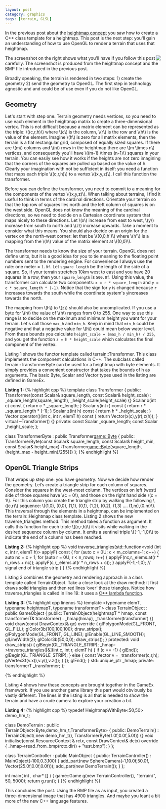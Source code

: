```yaml
---
layout: post
category: graphics
tags: [terrain, GLSL]
---
```

In the previous post about the <a href="{% post_url 2013-08-18-terrain-rendering-with-GLSL %}">heightmap concept</a>  you saw how to create a C++ class template for a heightmap.  This post is the next step: you'll gain an understanding of how to use OpenGL to render a terrain that uses that heightmap.


<img src="http://lh3.ggpht.com/-2oU6PugYIbU/UeHGZOVlRVI/AAAAAAAAAPY/DHO9xl1NJZc/screen_thumb.png?imgmax=800" style="float:right"/>
The screenshot on the right shows what you'll have if you follow this post carefully.  The screenshot is produced from the heightmap concept and the BMP file introduced in the previous post.

Broadly speaking, the terrain is rendered in two steps: 1) create the geometry 2) send the geometry to OpenGL.   The first step in technology agnostic and and could be of use even if you do not like OpenGL.   

## Geometry
Let's start with step one. Terrain geometry needs vertices, so you need to use each element in the heightmap matrix to create a three-dimensional vertex.  This is not difficult because a matrix element can be represented as the triple: \\((c,r,h)\\) where \\(c\\) is the column, \\(r\\) is the row and \\(h\\) is the value of the element.  Imagine \\(h\\) is zero for all matrix elements, then the terrain is a flat rectangular grid, composed of equally sized squares. If there are \\(m\\) columns and \\(n\\) rows in the heightmap there are \\(m \times n\\) vertices, and consequently you'll have \\((m-1) \times (n-1)\\) squares in your terrain.  You can easily see how it works if the heights are not zero imagining that the corners of the squares are pulled up based on the value of h.  Clearly your imagination with not be sufficient in itself: you need a function that maps each triple \\((c,r,h)\\) to a vertex \\((x,y,z)\\). I call this function the transformer.

Before you can define the transformer, you need to commit to a meaning for the components of the vertex \\((x,y,z)\\).  When talking about terrains, I find it useful to think in terms of the cardinal directions.   Orientate your terrain so that the top row of squares lies north and the left column of squares is on the west side.  OpenGL does not know the meaning of the cardinal directions, so we need to decide on a Cartesian coordinate system that maps nicely to these directions.  Let \\(x\\) increase from east to west, \\(y\\) increase from south to north and \\(z\\) increase upwards.  Take a moment to consider what this means. You should also decide on an origin for the vertex on the north-west corner: let that be \\((0,0,h')\\) where \\(h'\\) is a mapping from the \\(h\\) value of the matrix element at \\((0,0)\\).

The transformer needs to know the size of your terrain.  OpenGL does not define units, but it is a good idea for you to tie meaning to the floating point numbers sent to the rendering engine.  For convenience I always use the rule: one meter = `1.0f`.  Let `square_length` be the length of the side of a square.  So, if your terrain stretches 10km west to east and you have 20 squares in a row, then your `square_length` is `500.0f`.   Using this value, the transformer can calculate two components: `x = r * square_length` and `y = c * square_length * (-1)`.  Notice that the sign for `y` is changed because `r` increases towards the south while the coordinate system's `y`increases towards the north.

The mapping from \\(h\\) to \\(z\\) should also be uncomplicated.  If you use a byte for \\(h\\) the value of \\(h\\) ranges from 0 to 255.  One way to use this range is to decide on the maximum and minimum height you want for your terrain. Let's call those `max_h` and `min_h`. Keep in mind that `min_h` could be negative and that a negative value for \\(h\\) could mean below water level.  From these bounds you calculate
`height_scale = (max_h / min_h) / 255`, and you get the function `z = h * height_scale` which calculates the final component of the vertex.   

Listing 1 shows the functor template called terrain::Transformer.  This class implements the component calculations in C++.  The subclass called terrain::TransformerByte can be used for a heightmap with byte elements. It simply provides a convenient constructor that takes the bounds of h as arguments.  The basic Byte, Scalar and Vector types used in the listing are defined in GameEx.

**Listing 1:**
{% highlight cpp %}
template <typename elemT> class Transformer {
public:
	Transformer(const Scalar& square_length, const Scalar& height_scale)
		: _square_length(square_length), _height_scale(height_scale) {}
	Scalar x(int c) const { return c * _square_length; }
	Scalar y(int r) const { return r * _square_length * (-1); }
	Scalar z(int h) const { return h * _height_scale; }
	Vector operator()(int c, int r, elemT h) const {
		return Vector(x(c),y(r),z(h));
	}
	virtual ~Transformer() {}
private:
	const Scalar _square_length;
	const Scalar _height_scale;
};

class TransformerByte : public Transformer<game::Byte> {
public:
	TransformerByte(const Scalar& square_length,
			const Scalar& height_min, const Scalar& height_max)
	:Transformer<game::Byte>(square_length, (height_max - height_min)/255){}
};
{% endhighlight %}

## OpenGL Triangle Strips
That wraps up step one: you have geometry.  Now we decide how render the geometry.  Let’s create a triangle strip for each column of squares.  Consider the squares in the west-most column. The vertices on left (west) side of those squares have \\(c = 0\\), and those on the right hand side \\(c = 1\\).  For this column you create the triangle strip by walking the following  \\((c,r)\\) sequence: \\((1,0), (0,0), (1,1), (0,1), (1,2), (0.2), (1,3) …. (1,m),(0.m)\\).  
This traversal through the elements in a heightmap, can be implemented on the terrain::Heightmap class template.  Listing 2 shows the new traverse_triangles method.  This method takes a function as argument.  It calls this function for each triple \\((c,r,h)\\) it visits while walking in the desired sequence column by column.  It emits a sentinel triple \\((-1,-1,0)\\) to indicate the end of a column has been reached.

**Listing 2:**
{% highlight cpp %}
void traverse_triangles(std::function<void (int c, int r, elemT h)> applyF) const {
	for (auto c = 0U; c < m_columns-1; c++) {
		auto nc = c + 1;
		for (auto r = 0U; r < n_rows; r++) {
			applyF(nc,r,_elems.at(r * n_rows + nc));
			applyF(c,r,_elems.at(r * n_rows + c));
		}
		applyF(-1,-1,0); // signal end of triangle strip
	}
}
{% endhighlight %}

Listing 3 combines the geometry and rendering approach in a class template called TerrainObject.  Take a close look at the draw method: it first draws solid triangles and then red lines ‘over’ those triangles.  Notice how traverse_triangles is called in line 19: it uses a [C++ lambda function](http://www.cprogramming.com/c++11/c++11-lambda-closures.html).

**Listing 3:**
{% highlight cpp linenos %}
template <typename elemT, typename heightmapT, typename transformerT> class TerrainObject
  	: public GameObject {
public:
	TerrainObject(heightmapT * hmap, const transformerT& transformer)
		: _hmap(hmap), _transformer(transformer) {}
	void draw(const DrawContext& gc) override {
		glPolygonMode(GL_FRONT, GL_FILL);
		glColor3b(100,100,100);
		draw_strips();
		glPolygonMode(GL_FRONT, GL_LINE);
		glEnable(GL_LINE_SMOOTH);
		glLineWidth(2);
		glColor3b(50,0,0);
		draw_strips();
	}
protected:
	void draw_strips() {
		glBegin(GL_TRIANGLE_STRIP);
		_hmap->traverse_triangles([&](int c, int r, elemT h) {
			if (c == -1) {
				glEnd();
				glBegin(GL_TRIANGLE_STRIP);
			} else {
				const Vector v = _transformer(c,r,h);
				glVertex3f(v.x(),v.y(),v.z());
			}
		});
		glEnd();
	}
	std::unique_ptr<heightmapT> _hmap;
private:
	transformerT _transformer;
};

{% endhighlight %}

Listing 4 shows how these concepts are brought together in the GameEx framework.  If you use another game library this part would obviously be vastly different.  The lines in the listing is all that is needed to show the terrain and have a crude camera to explore your creation a bit.

**Listing 4:**
{% highlight cpp %}
typedef HeightmapWithByte<50,50> demo_hm_t;

class DemoTerrain : public TerrainObject<Byte,demo_hm_t,TransformerByte> {
public:
  DemoTerrain() : TerrainObject(
			new demo_hm_t(),
			TransformerByte(1.0f,0.0f,5.0f))  {}
	void initialise(const ResourceContext & rctx, const DrawContext& dctx) override {
		_hmap->read_from_bmp(rctx.dir() + "test.bmp");
	}
};

class TerrainController : public MainObject {
	public:
	TerrainController() : MainObject(-100,0.3,100) {
		add_part(new SphereCamera(-1,10.0f,50.0f, Vector(25.0f,0.0f,0.0f)));
		add_part(new DemoTerrain());
	}
};

int main( int , char* [] ) {
	game::Game g(new TerrainController(), "terrain/", 50, 5000);
	return g.run();
}
{% endhighlight %}

This concludes the post. Using the BMP file as as input,  you created a three-dimensional image that has 4900 triangles.  And maybe you leant a bit more of the new C++ language features.
